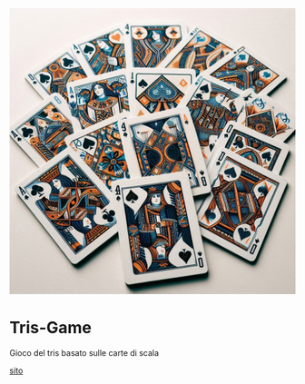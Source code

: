 ![ICON](images/social.jpg)

# Tris-Game
 Gioco del tris basato sulle carte di scala

[sito](https://julssal99.github.io/Tris/)
